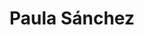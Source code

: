 ---
# No tocar
layout: gallery

# Título en la página /sesiones
title:  "Paula Sánchez"

# Subtítulo junto al título 
info: "Subtítulo sesion"

# Carpeta donde buscará las imágenes en /images/. Debe tener el mismo nombre y sin espacios
images: Paula-Sanchez

# Enlace personalizado ej: ariadnaballestar.com/sesiones/NOMBRESESION
permalink: /paula-sanchez

# Información detallada sobre la sesión
informacion: "Lorem ipsum dolor sit amet, mei mollis voluptua at. In qui fugit assum, ex pri sanctus accusamus moderatius, sit eu probo graece hendrerit. Graeco appareat per id, ne primis volumus delectus pro. Melius mediocrem comprehensam mei ei, fugit facilisi honestatis eu eum, mel stet putent essent et."

# Colaboradores
colaboradores:
 - title: "Modelo:"
   name: "Nombre"
   link: "https://gmail.com"
 - title: "Maquilladora:"
   name: "Nombre"
   link: "https://google.es"
---